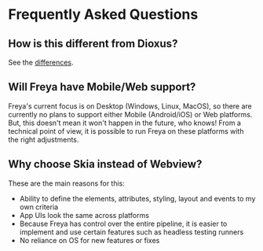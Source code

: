 # Frequently Asked Questions

## How is this different from Dioxus?

See the [differences](./differences_with_dioxus.md).

## Will Freya have Mobile/Web support?
Freya's current focus is on Desktop (Windows, Linux, MacOS), so there are currently no plans to support either Mobile (Android/iOS) or Web platforms. But, this doesn't mean it won't happen in the future, who knows! From a technical point of view, it is possible to run Freya on these platforms with the right adjustments.

## Why choose Skia instead of Webview?
These are the main reasons for this:
- Ability to define the elements, attributes, styling, layout and events to my own criteria
- App UIs look the same across platforms
- Because Freya has control over the entire pipeline, it is easier to implement and use certain features such as headless testing runners
- No reliance on OS for new features or fixes
